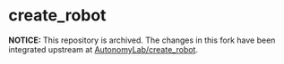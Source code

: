 # create_robot

**NOTICE:** This repository is archived.
The changes in this fork have been integrated upstream at [AutonomyLab/create_robot](https://github.com/AutonomyLab/create_robot).
